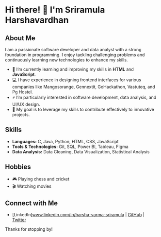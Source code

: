 # Hi there! 👋 I'm Sriramula Harshavardhan

## About Me
I am a passionate software developer and data analyst with a strong foundation in programming. I enjoy tackling challenging problems and continuously learning new technologies to enhance my skills.

- 🌱 I’m currently learning and improving my skills in **HTML** and **JavaScript**.
- 💻 I have experience in designing frontend interfaces for various companies like Mangosorange, Gennextit, GoHackathon, Vastuteq, and Pg Hostel.
- ⚡ I’m particularly interested in software development, data analysis, and UI/UX design.
- 🎯 My goal is to leverage my skills to contribute effectively to innovative projects.

## Skills
- **Languages:** C, Java, Python, HTML, CSS, JavaScript
- **Tools & Technologies:** Git, SQL, Power BI, Tableau, Figma
- **Data Analysis:** Data Cleaning, Data Visualization, Statistical Analysis

## Hobbies
- 🎮 Playing chess and cricket
- 🎬 Watching movies

## Connect with Me
- [LinkedIn]www.linkedin.com/in/harsha-varma-sriramula | [GitHub](#) | [Twitter](#)

Thanks for stopping by!
